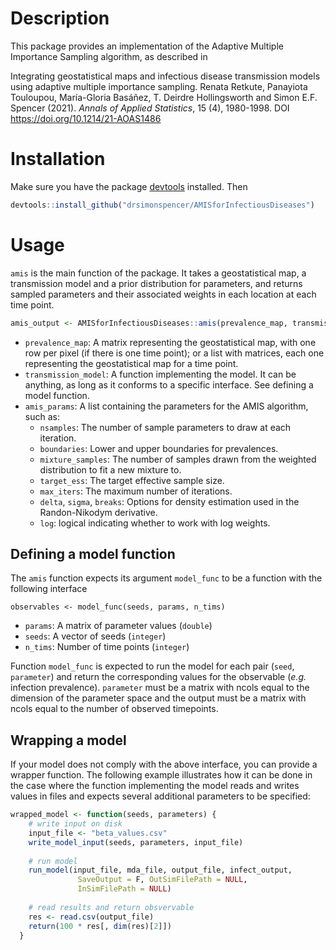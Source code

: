 # Description

This package provides an implementation of the Adaptive Multiple
Importance Sampling algorithm, as described in 

Integrating geostatistical maps and infectious disease transmission models using adaptive multiple importance sampling.
Renata Retkute, Panayiota Touloupou, María-Gloria Basáñez, T. Deirdre Hollingsworth and Simon E.F. Spencer (2021).
_Annals of Applied Statistics_, 15 (4), 1980-1998. DOI https://doi.org/10.1214/21-AOAS1486 

# Installation

Make sure you have the package [devtools](https://devtools.r-lib.org/)
installed. Then

```R
devtools::install_github("drsimonspencer/AMISforInfectiousDiseases")
```

# Usage

`amis` is the main function of the package. It takes a
geostatistical map, a transmission model and a prior distribution for parameters, 
and returns sampled parameters and their associated weights 
in each location at each time point.

```R
amis_output <- AMISforInfectiousDiseases::amis(prevalence_map, transmission_model, prior, amis_params)
```

- `prevalence_map`: A matrix representing the geostatistical map, with one
  row per pixel (if there is one time point); or a list with matrices, 
  each one representing the geostatistical map for a time point.
- `transmission_model`: A function implementing the model. It can be anything, as
  long as it conforms to a specific interface. See defining a model
  function.
- `amis_params`: A list containing the parameters for the AMIS algorithm, such as:
  - `nsamples`: The number of sample parameters to draw at each iteration.
  - `boundaries`: Lower and upper boundaries for prevalences.
  - `mixture_samples`: The number of samples drawn from the weighted distribution to fit a new mixture to.
  - `target_ess`: The target effective sample size.
  - `max_iters`: The maximum number of iterations.
  - `delta`, `sigma`, `breaks`: Options for density estimation used in the Randon-Nikodym derivative.
  - `log`: logical indicating whether to work with log weights. 
  
## Defining a model function

The `amis` function expects its argument `model_func` to be a function with the 
following interface

```
observables <- model_func(seeds, params, n_tims)
```

- `params`: A matrix of parameter values (`double`) 
- `seeds`: A vector of seeds (`integer`)
- `n_tims`: Number of time points (`integer`)

Function `model_func` is expected to run the model for each pair
(`seed`, `parameter`) and return the corresponding values for the
observable (_e.g._ infection prevalence). `parameter` must be a matrix
with ncols equal to the dimension of the parameter space and the output
must be a matrix with ncols equal to the number of observed timepoints.

## Wrapping a model

If your model does not comply with the above interface, you can
provide a wrapper function. The following example illustrates how it
can be done in the case where the function implementing the model
reads and writes values in files and expects several additional
parameters to be specified:

```R
wrapped_model <- function(seeds, parameters) {
	# write input on disk
	input_file <- "beta_values.csv"
    write_model_input(seeds, parameters, input_file)
	
	# run model
    run_model(input_file, mda_file, output_file, infect_output,
               SaveOutput = F, OutSimFilePath = NULL,
               InSimFilePath = NULL)
			   
	# read results and return obsvervable
    res <- read.csv(output_file)
    return(100 * res[, dim(res)[2]])
  }
```
